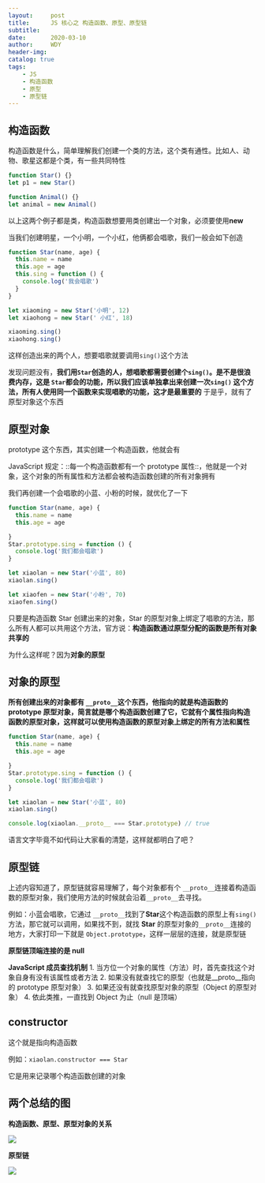 ```yaml
---
layout:     post
title:      JS 核心之 构造函数、原型、原型链
subtitle:   
date:       2020-03-10
author:     WDY
header-img: 
catalog: true
tags:
    - JS
    - 构造函数
    - 原型
    - 原型链
---
```

## 构造函数
构造函数是什么，简单理解我们创建一个类的方法，这个类有通性。比如人、动物、歌星这都是个类，有一些共同特性
```js
function Star() {}
let p1 = new Star()

function Animal() {}
let animal = new Animal()
```
以上这两个例子都是类，构造函数想要用类创建出一个对象，必须要使用**new**

当我们创建明星，一个小明，一个小红，他俩都会唱歌，我们一般会如下创造
```js
function Star(name, age) {
  this.name = name
  this.age = age
  this.sing = function () {
    console.log('我会唱歌')
  }
}

let xiaoming = new Star('小明', 12)
let xiaohong = new Star(' 小红', 18)

xiaoming.sing()
xiaohong.sing()
```
这样创造出来的两个人，想要唱歌就要调用`sing()`这个方法

发现问题没有，**我们用`Star`创造的人，想唱歌都需要创建个`sing()`。是不是很浪费内存，这是 `Star`都会的功能，所以我们应该单独拿出来创建一次`sing()` 这个方法，所有人使用同一个函数来实现唱歌的功能，这才是最重要的**
于是乎，就有了原型对象这个东西

## 原型对象
prototype 这个东西，其实创建一个构造函数，他就会有

JavaScript 规定：::每一个构造函数都有一个 prototype 属性::，他就是一个对象，这个对象的所有属性和方法都会被构造函数创建的所有对象拥有

我们再创建一个会唱歌的小蓝、小粉的时候，就优化了一下
```js
function Star(name, age) {
  this.name = name
  this.age = age

}
Star.prototype.sing = function () {
  console.log('我们都会唱歌')
}

let xiaolan = new Star('小蓝', 80)
xiaolan.sing()

let xiaofen = new Star('小粉', 70)
xiaofen.sing()
```
只要是构造函数 Star 创建出来的对象，Star 的原型对象上绑定了唱歌的方法，那么所有人都可以共用这个方法，官方说：**构造函数通过原型分配的函数是所有对象共享的**

为什么这样呢？因为**对象的原型**

## 对象的原型

**所有创建出来的对象都有 `__proto__`这个东西，他指向的就是构造函数的 prototype 原型对象，简言就是哪个构造函数创建了它，它就有个属性指向构造函数的原型对象，这样就可以使用构造函数的原型对象上绑定的所有方法和属性**
```js
function Star(name, age) {
  this.name = name
  this.age = age

}
Star.prototype.sing = function () {
  console.log('我们都会唱歌')
}

let xiaolan = new Star('小蓝', 80)
xiaolan.sing()

console.log(xiaolan.__proto__ === Star.prototype) // true
```
语言文字毕竟不如代码让大家看的清楚，这样就都明白了吧？

## 原型链
上述内容知道了，原型链就容易理解了，每个对象都有个 `__proto__`连接着构造函数的原型对象，我们使用方法的时候就会沿着`__proto__`去寻找。

例如：小蓝会唱歌，它通过 `__proto__`找到了**Star**这个构造函数的原型上有`sing()`方法，那它就可以调用，如果找不到，就找 **Star** 的原型对象的`__proto__`连接的地方，大家打印一下就是 `Object.prototype`，这样一层层的连接，就是原型链

**原型链顶端连接的是 null**

**JavaScript 成员查找机制**
	1. 当方位一个对象的属性（方法）时，首先查找这个对象自身有没有该属性或者方法
	2. 如果没有就查找它的原型（也就是__proto__指向的 prototype 原型对象）
	3. 如果还没有就查找原型对象的原型（Object 的原型对象）
	4. 依此类推，一直找到 Object 为止（null 是顶端）

## constructor
这个就是指向构造函数

例如：`xiaolan.constructor === Star`

它是用来记录哪个构造函数创建的对象

## 两个总结的图
**构造函数、原型、原型对象的关系**

![](https://user-gold-cdn.xitu.io/2020/3/10/170c35d674948006?w=1460&h=872&f=png&s=74757)

**原型链**

![](https://user-gold-cdn.xitu.io/2020/3/10/170c35e0732aca7c?w=1132&h=1498&f=png&s=97394)


